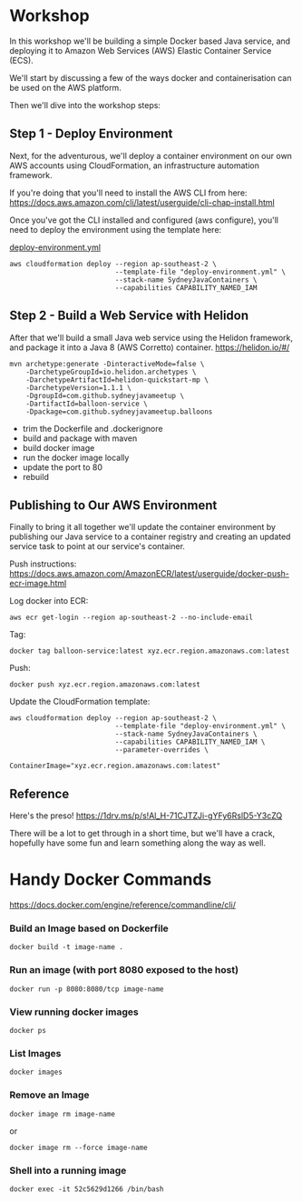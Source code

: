 
# Workshop 
In this workshop we'll be building a simple Docker based Java service, and deploying it to Amazon Web Services (AWS) Elastic Container Service (ECS). 

We'll start by discussing a few of the ways docker and containerisation can be used on the AWS platform.

Then we'll dive into the workshop steps:

## Step 1 - Deploy Environment
Next, for the adventurous, we'll deploy a container environment on our own AWS accounts using CloudFormation, an infrastructure automation framework. 

If you're doing that you'll need to install the AWS CLI from here:
https://docs.aws.amazon.com/cli/latest/userguide/cli-chap-install.html

Once you've got the CLI installed and configured (aws configure), you'll need to deploy the environment using the template here:

[deploy-environment.yml](deploy-environment.yml)

```
aws cloudformation deploy --region ap-southeast-2 \
                          --template-file "deploy-environment.yml" \
                          --stack-name SydneyJavaContainers \
                          --capabilities CAPABILITY_NAMED_IAM
```

## Step 2 - Build a Web Service with Helidon
After that we'll build a small Java web service using the Helidon framework, and package it into a Java 8 (AWS Corretto) container.
https://helidon.io/#/

```
mvn archetype:generate -DinteractiveMode=false \
    -DarchetypeGroupId=io.helidon.archetypes \
    -DarchetypeArtifactId=helidon-quickstart-mp \
    -DarchetypeVersion=1.1.1 \
    -DgroupId=com.github.sydneyjavameetup \
    -DartifactId=balloon-service \
    -Dpackage=com.github.sydneyjavameetup.balloons
```

* trim the Dockerfile and .dockerignore
* build and package with maven
* build docker image
* run the docker image locally
* update the port to 80
* rebuild

## Publishing to Our AWS Environment
Finally to bring it all together we'll update the container environment by publishing our Java service to a container registry and creating an updated service task to point at our service's container.

Push instructions:
https://docs.aws.amazon.com/AmazonECR/latest/userguide/docker-push-ecr-image.html

Log docker into ECR:
```
aws ecr get-login --region ap-southeast-2 --no-include-email
```

Tag:
```
docker tag balloon-service:latest xyz.ecr.region.amazonaws.com:latest
```

Push:
```
docker push xyz.ecr.region.amazonaws.com:latest
```

Update the CloudFormation template:
```
aws cloudformation deploy --region ap-southeast-2 \
                          --template-file "deploy-environment.yml" \
                          --stack-name SydneyJavaContainers \
                          --capabilities CAPABILITY_NAMED_IAM \
                          --parameter-overrides \
                          ContainerImage="xyz.ecr.region.amazonaws.com:latest"
```

## Reference
Here's the preso!
https://1drv.ms/p/s!Al_H-71CJTZJi-gYFy6RslD5-Y3cZQ 

There will be a lot to get through in a short time, but we'll have a crack, hopefully have some fun and learn something along the way as well. 


# Handy Docker Commands
https://docs.docker.com/engine/reference/commandline/cli/

### Build an Image based on Dockerfile
```
docker build -t image-name .
```

### Run an image (with port 8080 exposed to the host)
```
docker run -p 8080:8080/tcp image-name
```

### View running docker images
```
docker ps
```

### List Images
```
docker images
```

### Remove an Image
```
docker image rm image-name
```
or 
```
docker image rm --force image-name
```

### Shell into a running image
```
docker exec -it 52c5629d1266 /bin/bash
```
